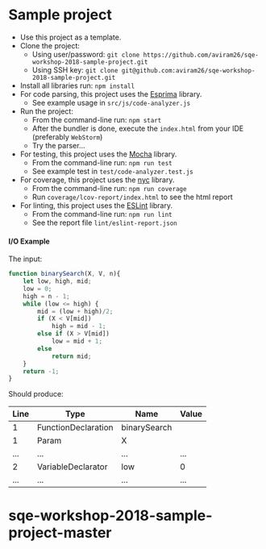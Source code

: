 # Sample project

* Use this project as a template.
* Clone the project:
    * Using user/password: `git clone https://github.com/aviram26/sqe-workshop-2018-sample-project.git` 
    * Using SSH key: `git clone git@github.com:aviram26/sqe-workshop-2018-sample-project.git`
* Install all libraries run: `npm install`
* For code parsing, this project uses the [Esprima](http://esprima.org/) library.
    * See example usage in `src/js/code-analyzer.js`
* Run the project:
    * From the command-line run: `npm start`
    * After the bundler is done, execute the `index.html` from your IDE (preferably `WebStorm`)
    * Try the parser... 
* For testing, this project uses the [Mocha](https://mochajs.org/) library.
    * From the command-line run: `npm run test`
    * See example test in `test/code-analyzer.test.js`
* For coverage, this project uses the [nyc](https://github.com/istanbuljs/nyc) library.
    * From the command-line run: `npm run coverage`
    * Run `coverage/lcov-report/index.html` to see the html report
* For linting, this project uses the [ESLint](https://eslint.org/) library.
    * From the command-line run: `npm run lint`
    * See the report file `lint/eslint-report.json`

#### I/O Example

The input:

```javascript
function binarySearch(X, V, n){
    let low, high, mid;
    low = 0;
    high = n - 1;
    while (low <= high) {
        mid = (low + high)/2;
        if (X < V[mid])
            high = mid - 1;
        else if (X > V[mid])
            low = mid + 1;
        else
            return mid;
    }
    return -1;
}
```

Should produce:

Line | Type | Name | Value
--- | --- | --- | ---
1 | FunctionDeclaration | binarySearch | 
1 | Param | X |
... | ... | ... | ...
2 | VariableDeclarator | low | 0
... | ... | ... | ...
# sqe-workshop-2018-sample-project-master
